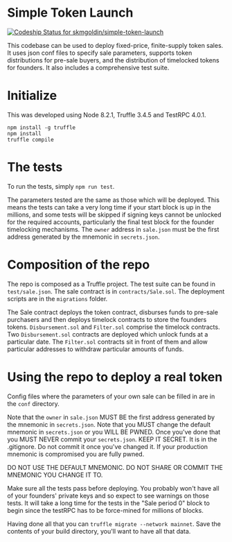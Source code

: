 # Simple Token Launch
[ ![Codeship Status for skmgoldin/simple-token-launch](https://app.codeship.com/projects/5392ad30-6041-0135-6b30-4614bcb67ade/status?branch=master)](https://app.codeship.com/projects/239399)

This codebase can be used to deploy fixed-price, finite-supply token sales. It uses json conf files to specify sale parameters, supports token distributions for pre-sale buyers, and the distribution of timelocked tokens for founders. It also includes a comprehensive test suite.

# Initialize
This was developed using Node 8.2.1, Truffle 3.4.5 and TestRPC 4.0.1.

```
npm install -g truffle
npm install
truffle compile
```

# The tests
To run the tests, simply `npm run test`.

The parameters tested are the same as those which will be deployed. This means the tests can take a very long time if your start block is up in the millions, and some tests will be skipped if signing keys cannot be unlocked for the required accounts, particularly the final test block for the founder timelocking mechanisms. The `owner` address in `sale.json` must be the first address generated by the mnemonic in `secrets.json`.

# Composition of the repo
The repo is composed as a Truffle project. The test suite can be found in `test/sale.json`. The sale contract is in `contracts/Sale.sol`. The deployment scripts are in the `migrations` folder.

The Sale contract deploys the token contract, disburses funds to pre-sale purchasers and then deploys timelock contracts to store the founders tokens. `Disbursement.sol` and `Filter.sol` comprise the timelock contracts. Two `Disbursement.sol` contracts are deployed which unlock funds at a particular date. The `Filter.sol` contracts sit in front of them and allow particular addresses to withdraw particular amounts of funds.

# Using the repo to deploy a real token
Config files where the parameters of your own sale can be filled in are in the `conf` directory.

Note that the `owner` in `sale.json` MUST BE the first address generated by the mnemonic in `secrets.json`. Note that you MUST change the default mnemonic in `secrets.json` or you WILL BE PWNED. Once you've done that you MUST NEVER commit your `secrets.json`. KEEP IT SECRET. It is in the .gitignore. Do not commit it once you've changed it. If your production mnemonic is compromised you are fully pwned.

DO NOT USE THE DEFAULT MNEMONIC.
DO NOT SHARE OR COMMIT THE MNEMONIC YOU CHANGE IT TO.

Make sure all the tests pass before deploying. You probably won't have all of your founders' private keys and so expect to see warnings on those tests. It will take a long time for the tests in the "Sale period 0" block to begin since the testRPC has to be force-mined for millions of blocks.

Having done all that you can `truffle migrate --network mainnet`. Save the contents of your build directory, you'll want to have all that data.

